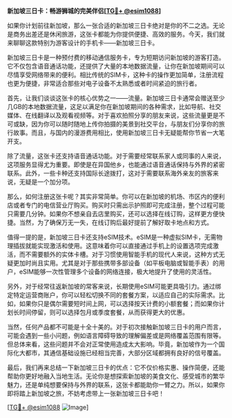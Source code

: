 **新加坡三日卡：畅游狮城的完美伴侣[[TG💪+ @esim1088](https://t.me/s/esim1088)]**

如果你计划前往新加坡，那么一张合适的新加坡三日卡绝对是你的不二之选。无论是商务出差还是休闲旅游，这张卡都能为你提供便捷、高效的服务。今天，我们就来聊聊这款特别为游客设计的手机卡——新加坡三日卡。

新加坡三日卡是一种预付费的移动通信服务卡，专为短期访问新加坡的游客打造。它不仅包含语音通话功能，还提供了大量的本地数据流量，让你在新加坡期间可以尽情享受网络带来的便利。相比传统的SIM卡，这种卡的操作更加简单，注册流程也更为便捷，非常适合那些对电子设备不太熟悉或者时间紧迫的旅行者。

首先，让我们谈谈这张卡的核心优势之一——流量。新加坡三日卡通常会赠送至少几GB的本地数据流量，这足以满足你在新加坡期间的各种需求，比如导航、社交媒体、在线翻译以及观看视频等。对于喜欢拍照分享的朋友来说，这些流量更是不可或缺，因为你可以随时随地上传你拍摄的美景到社交平台，与朋友们分享你的旅行故事。而且，与国内的漫游费用相比，使用新加坡三日卡无疑能帮你节省一大笔开支。

除了流量，这张卡还支持语音通话功能。对于需要经常联系家人或同事的人来说，这项服务显得尤为重要。即使是在异国他乡，也能通过语音通话保持与外界的紧密联系。此外，一些卡种还支持国际长途拨打，这对于需要联系海外亲友的旅客来说，无疑是一个加分项。

那么，如何注册这张卡呢？其实非常简单。你可以在新加坡的机场、市区内的便利店或者专门的电信营业厅购买。购买时只需出示护照即可完成注册，整个过程可能只需要几分钟。如果你不想亲自去店里购买，还可以选择在线订购，这样更方便快捷。当然，为了确保万无一失，在线订购后最好提前了解好取卡地点和方式。

值得一提的是，新加坡三日卡还支持eSIM技术。eSIM是一种虚拟SIM卡，无需物理插拔就能实现激活和使用。这意味着你可以直接通过手机上的设置选项完成激活，而不需要额外的实体卡槽。对于习惯使用智能手机的现代人来说，这种方式无疑更加时尚且实用。尤其是对于那些携带多部设备（如平板电脑或智能手表）的用户，eSIM能够一次性管理多个设备的网络连接，极大地提升了使用的灵活性。

另外，对于经常往返新加坡的常客来说，长期使用eSIM可能更具吸引力。通过绑定特定运营商账户，你可以轻松切换不同的套餐方案，以适应自己的实际需求。比如，如果你只是偶尔需要短时间上网，可以选择按天计费的小额套餐；而如果你计划长时间停留，则可以选择包月或季度套餐，从而获得更大的优惠。

当然，任何产品都不可能是十全十美的。对于初次接触新加坡三日卡的用户而言，可能会遇到一些小问题，例如语言障碍导致的理解偏差或是网络覆盖范围有限等。但总体来看，这些问题并不会对正常使用造成太大影响。毕竟，新加坡作为一个国际化大都市，其通信基础设施已经相当完善，大部分区域都拥有良好的信号覆盖。

最后，我们再来总结一下新加坡三日卡的优点：它不仅价格实惠、操作简便，还能帮助你更好地融入当地生活。无论你是想探索新加坡的美食文化、感受城市的繁华魅力，还是单纯想要保持与外界的联系，这张卡都能助你一臂之力。所以，如果你即将踏上新加坡之旅，不妨考虑带上一张新加坡三日卡吧！

[[TG💪+ @esim1088](https://t.me/s/esim1088) ![Image](https://i.postimg.cc/4NQfJmqS/Snipaste-2025-05-13-00-14-12.png)]